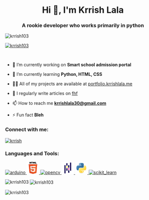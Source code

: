 <h1 align="center">Hi 👋, I'm Krrish Lala</h1>
<h3 align="center">A rookie developer who works primarily in python</h3>

<p align="left"> <img src="https://komarev.com/ghpvc/?username=krrish103&label=Profile%20views&color=0e75b6&style=flat" alt="krrish103" /> </p>

<p align="left"> <a href="https://github.com/ryo-ma/github-profile-trophy"><img src="https://github-profile-trophy.vercel.app/?username=krrish103" alt="krrish103" /></a> </p>

<p align="left"> <a href="https://twitter.com/" target="blank"><img src="https://img.shields.io/twitter/follow/?logo=twitter&style=for-the-badge" alt="" /></a> </p>

- 🔭 I’m currently working on **Smart school admission portal**

- 🌱 I’m currently learning **Python, HTML, CSS**

- 👨‍💻 All of my projects are available at [portfolio.krrishlala.me](portfolio.krrishlala.me)

- 📝 I regularly write articles on [fhf](fhf)

- 📫 How to reach me **krrishlala30@gmail.com**

- ⚡ Fun fact **Bleh**

<h3 align="left">Connect with me:</h3>
<p align="left">
<a href="https://instagram.com/krrish" target="blank"><img align="center" src="https://raw.githubusercontent.com/rahuldkjain/github-profile-readme-generator/master/src/images/icons/Social/instagram.svg" alt="krrish" height="30" width="40" /></a>
</p>

<h3 align="left">Languages and Tools:</h3>
<p align="left"> <a href="https://www.arduino.cc/" target="_blank" rel="noreferrer"> <img src="https://cdn.worldvectorlogo.com/logos/arduino-1.svg" alt="arduino" width="40" height="40"/> </a> <a href="https://www.w3.org/html/" target="_blank" rel="noreferrer"> <img src="https://raw.githubusercontent.com/devicons/devicon/master/icons/html5/html5-original-wordmark.svg" alt="html5" width="40" height="40"/> </a> <a href="https://opencv.org/" target="_blank" rel="noreferrer"> <img src="https://www.vectorlogo.zone/logos/opencv/opencv-icon.svg" alt="opencv" width="40" height="40"/> </a> <a href="https://pandas.pydata.org/" target="_blank" rel="noreferrer"> <img src="https://raw.githubusercontent.com/devicons/devicon/2ae2a900d2f041da66e950e4d48052658d850630/icons/pandas/pandas-original.svg" alt="pandas" width="40" height="40"/> </a> <a href="https://www.python.org" target="_blank" rel="noreferrer"> <img src="https://raw.githubusercontent.com/devicons/devicon/master/icons/python/python-original.svg" alt="python" width="40" height="40"/> </a> <a href="https://scikit-learn.org/" target="_blank" rel="noreferrer"> <img src="https://upload.wikimedia.org/wikipedia/commons/0/05/Scikit_learn_logo_small.svg" alt="scikit_learn" width="40" height="40"/> </a> </p>

<p><img align="left" src="https://github-readme-stats.vercel.app/api/top-langs?username=krrish103&show_icons=true&locale=en&layout=compact" alt="krrish103" /></p>

<p>&nbsp;<img align="center" src="https://github-readme-stats.vercel.app/api?username=krrish103&show_icons=true&locale=en" alt="krrish103" /></p>

<p><img align="center" src="https://github-readme-streak-stats.herokuapp.com/?user=krrish103&" alt="krrish103" /></p>
